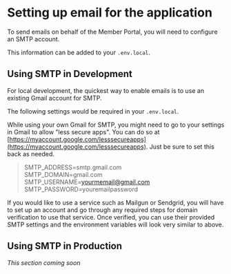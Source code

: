 # Setting up email for the application

To send emails on behalf of the Member Portal, you will need to configure an SMTP account.

This information can be added to your `.env.local`.

## Using SMTP in Development

For local development, the quickest way to enable emails is to use an existing Gmail account for SMTP.

The following settings would be required in your `.env.local`.

While using your own Gmail for SMTP, you might need to go to your settings in Gmail to allow "less secure apps". You can do so at [https://myaccount.google.com/lesssecureapps](https://myaccount.google.com/lesssecureapps). Just be sure to set this back as needed.

> SMTP_ADDRESS=smtp.gmail.com  
> SMTP_DOMAIN=gmail.com  
> SMTP_USERNAME=yourmemail@gmail.com  
> SMTP_PASSWORD=youremailpassword  

If you would like to use a service such as Mailgun or Sendgrid, you will have to set up an account and go through any required steps for domain verification to use that service. Once verified, you can use their provided SMTP settings and the environment variables will look very similar to above.

## Using SMTP in Production

_This section coming soon_
